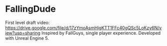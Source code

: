 # FallingDude
First level draft video: https://drive.google.com/file/d/17zYmoAsmHigKTT1FFc40gQSc5LoKzy6N/view?usp=sharing
Inspired by FallGuys, single player experience. Developed with Unreal Engine 5.
